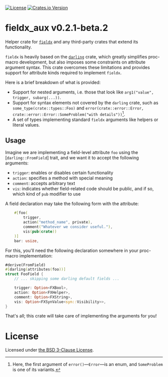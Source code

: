 <!-- markdownlint-disable-next-line MD041 -->
[![License](https://img.shields.io/github/license/vrurg/fieldx)](https://github.com/vrurg/fieldx/blob/main/LICENSE)
[![Crates.io Version](https://img.shields.io/crates/v/fieldx_aux)](https://crates.io/crates/fieldx_aux)

# fieldx_aux v0.2.1-beta.2

Helper crate for [`fieldx`] and any third-party crates that extend its functionality.

`fieldx` is heavily based on the [`darling`] crate, which greatly simplifies proc-macro development,
but also imposes some constraints on attribute argument syntax. This crate overcomes these limitations
and provides support for attribute kinds required to implement `fieldx`.

Here is a brief breakdown of what is provided:

- Support for nested arguments, i.e. those that look like `arg1("value", trigger, subarg(...))`.
- Support for syntax elements not covered by the `darling` crate, such as
  `some_type(crate::types::Foo)` and
  `error(crate::error::Error, crate::error::Error::SomeProblem("with details"))`[^tuple].
- A set of types implementing standard `fieldx` arguments like helpers or literal values.

[^tuple]: Here, the first argument of `error()`—`Error`—is an enum, and `SomeProblem` is one of its variants.

## Usage

Imagine we are implementing a field-level attribute `foo` using the [`darling::FromField`] trait, and we want it to
accept the following arguments:

- `trigger`: enables or disables certain functionality
- `action`: specifies a method with special meaning
- `comment`: accepts arbitrary text
- `vis`: indicates whether field-related code should be public, and if so, which kind of `pub` modifier to use

A field declaration may take the following form with the attribute:

```rust
    #[foo(
        trigger,
        action("method_name", private),
        comment("Whatever we consider useful."),
        vis(pub(crate))
    )]
    bar: usize,
```

For this, you'll need the following declaration somewhere in your proc-macro implementation:

```rust
#derive(FromField)
#[darling(attributes(foo))]
struct FooField {
    // ... skipping some darling default fields ...

    trigger: Option<FXBool>,
    action: Option<FXHelper>,
    comment: Option<FXString>,
    vis: Option<FXSynValue<syn::Visibility>>,
}
```

That's all; this crate will take care of implementing the arguments for you!

[`fieldx`]: https://docs.rs/fieldx
[`darling`]: https://docs.rs/darling

# License

Licensed under [the BSD 3-Clause License](/LICENSE).
